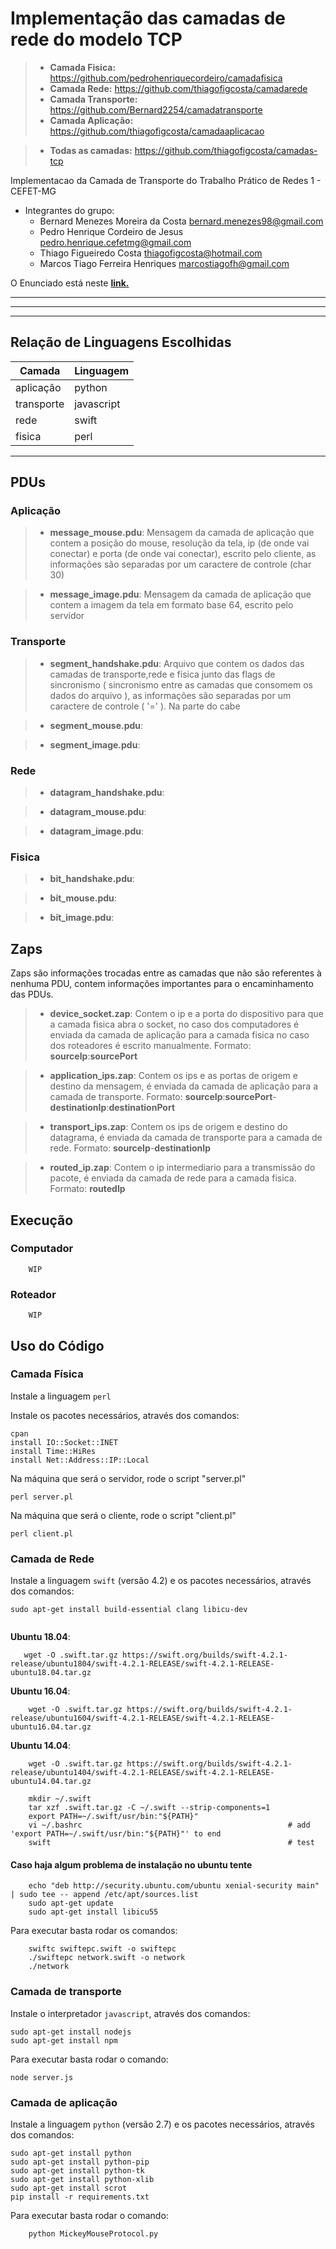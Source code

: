 # Implementação das camadas de rede do modelo TCP 

>- **Camada Fisica:** https://github.com/pedrohenriquecordeiro/camadafisica
>- **Camada Rede:** https://github.com/thiagofigcosta/camadarede
>- **Camada Transporte:** https://github.com/Bernard2254/camadatransporte
>- **Camada Aplicação:** https://github.com/thiagofigcosta/camadaaplicacao

>- **Todas as camadas:** https://github.com/thiagofigcosta/camadas-tcp

Implementacao da Camada de Transporte  do Trabalho Prático de Redes 1 - CEFET-MG

  - Integrantes do grupo:
    + Bernard Menezes Moreira da Costa bernard.menezes98@gmail.com
    + Pedro Henrique Cordeiro de Jesus pedro.henrique.cefetmg@gmail.com
    + Thiago Figueiredo Costa thiagofigcosta@hotmail.com
    + Marcos Tiago Ferreira Henriques marcostiagofh@gmail.com

O Enunciado está neste __[link.](https://docs.google.com/document/d/1O3cNM0T6gFNz9PeMYcnzbmBzEe8J7k34DaefJDSsv4A/edit)__

___

---

***

## Relação de Linguagens Escolhidas 

| Camada        | Linguagem   |
| ------------- | ----------- |
| aplicação     | python      |
| transporte    | javascript  |
| rede          | swift       |
| fisica        | perl        |

___


## PDUs #

### Aplicação #

>- **message_mouse.pdu**: Mensagem da camada de aplicação que contem a posição do mouse, resolução da tela, ip (de onde vai conectar) e porta (de onde vai conectar), escrito pelo cliente, as informações são separadas por um caractere de controle (char 30)

>- **message_image.pdu**: Mensagem da camada de aplicação que contem a imagem da tela em formato base 64, escrito pelo servidor

### Transporte #

>- **segment_handshake.pdu**: Arquivo que contem os dados das camadas de transporte,rede e fisica junto das flags de sincronismo ( sincronismo entre as camadas que consomem os dados do arquivo ), as informações são separadas por um caractere de controle ( '=' ). Na parte do cabe

>- **segment_mouse.pdu**: 

>- **segment_image.pdu**:

### Rede

>- **datagram_handshake.pdu**:

>- **datagram_mouse.pdu**: 

>- **datagram_image.pdu**:


### Fisica

>- **bit_handshake.pdu**:

>- **bit_mouse.pdu**: 

>- **bit_image.pdu**:

## Zaps #

Zaps são informações trocadas entre as camadas que não são referentes à nenhuma PDU, contem informações importantes para o encaminhamento das PDUs.

>- **device_socket.zap**: Contem o ip e a porta do dispositivo para que a camada fisica abra o socket, no caso dos computadores é enviada da camada de aplicação para a camada fisica no caso dos roteadores é escrito manualmente. Formato: **sourceIp**:**sourcePort**

>- **application_ips.zap**: Contem os ips e as portas de origem e destino da mensagem, é enviada da camada de aplicação para a camada de transporte. Formato: **sourceIp**:**sourcePort**-**destinationIp**:**destinationPort**

>- **transport_ips.zap**: Contem os ips de origem e destino do datagrama, é enviada da camada de transporte para a camada de rede. Formato: **sourceIp**-**destinationIp**

>- **routed_ip.zap**: Contem o ip intermediario para a transmissão do pacote, é enviada da camada de rede para a camada fisica. Formato: **routedIp**

## Execução
    
### Computador
```
    WIP
```

### Roteador
```
    WIP
```

## Uso do Código

### Camada Física
Instale a linguagem `perl`

Instale os pacotes necessários, através dos comandos:

    cpan
    install IO::Socket::INET
    install Time::HiRes
    install Net::Address::IP::Local


Na máquina que será o servidor, rode o script "server.pl"

```
perl server.pl
```

Na máquina que será o cliente, rode o script "client.pl"

```
perl client.pl
```

### Camada de Rede

Instale a linguagem `swift` (versão 4.2) e os pacotes necessários, através dos comandos:

```
sudo apt-get install build-essential clang libicu-dev


```
**Ubuntu 18.04**:
```
   wget -O .swift.tar.gz https://swift.org/builds/swift-4.2.1-release/ubuntu1804/swift-4.2.1-RELEASE/swift-4.2.1-RELEASE-ubuntu18.04.tar.gz
```
**Ubuntu 16.04**:
```
    wget -O .swift.tar.gz https://swift.org/builds/swift-4.2.1-release/ubuntu1604/swift-4.2.1-RELEASE/swift-4.2.1-RELEASE-ubuntu16.04.tar.gz
```
**Ubuntu 14.04**:
```
    wget -O .swift.tar.gz https://swift.org/builds/swift-4.2.1-release/ubuntu1404/swift-4.2.1-RELEASE/swift-4.2.1-RELEASE-ubuntu14.04.tar.gz
```

```
    mkdir ~/.swift
    tar xzf .swift.tar.gz -C ~/.swift --strip-components=1
    export PATH=~/.swift/usr/bin:"${PATH}"
    vi ~/.bashrc                                              # add 'export PATH=~/.swift/usr/bin:"${PATH}"' to end
    swift                                                     # test
```

#### Caso haja algum problema de instalação no ubuntu tente
```
    echo "deb http://security.ubuntu.com/ubuntu xenial-security main" | sudo tee -- append /etc/apt/sources.list
    sudo apt-get update
    sudo apt-get install libicu55
```

Para executar basta rodar os comandos:
```
    swiftc swiftepc.swift -o swiftepc
    ./swiftepc network.swift -o network
    ./network
```


### Camada de transporte

Instale o interpretador `javascript`, através dos comandos:

    sudo apt-get install nodejs
    sudo apt-get install npm


Para executar basta rodar o comando:

```
node server.js
```

### Camada de aplicação
Instale a linguagem `python` (versão 2.7) e os pacotes necessários, através dos comandos:

    sudo apt-get install python
    sudo apt-get install python-pip
    sudo apt-get install python-tk
    sudo apt-get install python-xlib
    sudo apt-get install scrot
    pip install -r requirements.txt

Para executar basta rodar o comando:
```
    python MickeyMouseProtocol.py
